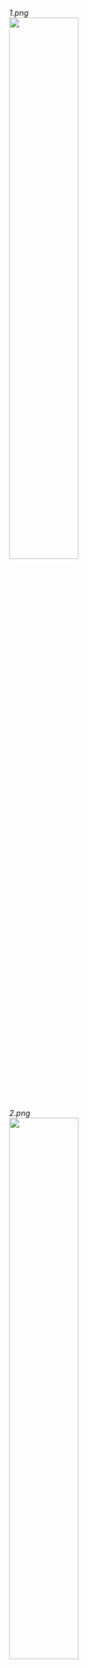 *1.png* <br>
<image src="https://raw.githubusercontent.com/robyzzz/uni-projects/master/PG/trab3/screenshots/1.png" width="50%">

*2.png* <br>
<image src="https://raw.githubusercontent.com/robyzzz/uni-projects/master/PG/trab3/screenshots/2.png" width="50%">